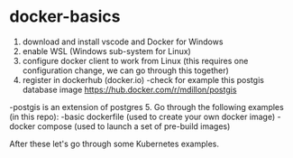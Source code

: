 # docker-basics

1. download and install vscode and Docker for Windows
2. enable WSL (Windows sub-system for Linux)
3. configure docker client to work from Linux (this requires one configuration change, we can go through this together)
4. register in dockerhub (docker.io)
-check for example this postgis database image https://hub.docker.com/r/mdillon/postgis

-postgis is an extension of postgres
5. Go through the following examples (in this repo):
-basic dockerfile (used to create your own docker image)
-docker compose (used to launch a set of pre-build images)

After these let's go through some Kubernetes examples.
